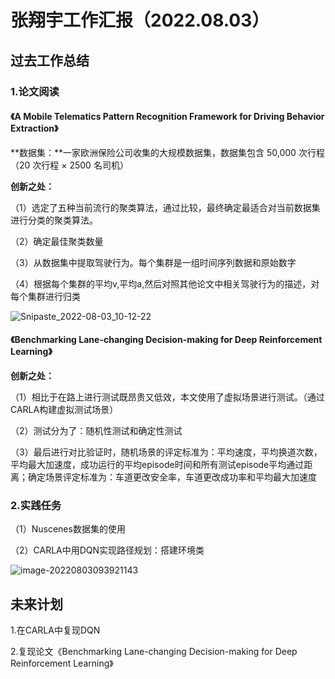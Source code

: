 # 张翔宇工作汇报（2022.08.03）

## 过去工作总结

### 1.论文阅读

#### 《A Mobile Telematics Pattern Recognition Framework for Driving Behavior Extraction》

**数据集：**一家欧洲保险公司收集的大规模数据集，数据集包含 50,000 次行程（20 次行程 × 2500 名司机）

**创新之处：**

（1）选定了五种当前流行的聚类算法，通过比较，最终确定最适合对当前数据集进行分类的聚类算法。

（2）确定最佳聚类数量

（3）从数据集中提取驾驶行为。每个集群是一组时间序列数据和原始数字

（4）根据每个集群的平均v,平均a,然后对照其他论文中相关驾驶行为的描述，对每个集群进行归类

![Snipaste_2022-08-03_10-12-22](F:\photos\Snipaste_2022-08-03_10-12-22.png)

#### 《Benchmarking Lane-changing Decision-making for Deep Reinforcement Learning》

**创新之处：**

（1）相比于在路上进行测试既昂贵又低效，本文使用了虚拟场景进行测试。（通过CARLA构建虚拟测试场景）

（2）测试分为了：随机性测试和确定性测试

（3）最后进行对比验证时，随机场景的评定标准为：平均速度，平均换道次数，平均最大加速度，成功运行的平均episode时间和所有测试episode平均通过距离；确定场景评定标准为：车道更改安全率，车道更改成功率和平均最大加速度

### 2.实践任务

（1）Nuscenes数据集的使用

（2）CARLA中用DQN实现路径规划：搭建环境类

![image-20220803093921143](F:\photos\image-20220803093921143.png)







## 未来计划

1.在CARLA中复现DQN

2.复现论文《Benchmarking Lane-changing Decision-making for Deep Reinforcement Learning》



